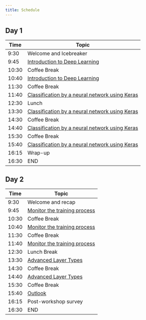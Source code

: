 ```yaml
---
title: Schedule
---
```


## Day 1

| Time | Topic |
| ------ | ------- |
| 9:30 | Welcome and Icebreaker |
| 9:45 | [Introduction to Deep Learning](../episodes/1-introduction.Rmd) |
| 10:30 | Coffee Break |
| 10:40 | [Introduction to Deep Learning](../episodes/1-introduction.Rmd) |
| 11:30 | Coffee Break |
| 11:40 | [Classification by a neural network using Keras](../episodes/2-keras.Rmd) |
| 12:30 | Lunch |
| 13:30 | [Classification by a neural network using Keras](../episodes/2-keras.Rmd) |
| 14:30 | Coffee Break |
| 14:40 | [Classification by a neural network using Keras](../episodes/2-keras.Rmd) |
| 15:30 | Coffee Break |
| 15:40 | [Classification by a neural network using Keras](../episodes/2-keras.Rmd) |
| 16:15 | Wrap-up |
| 16:30 | END |

## Day 2

| Time | Topic |
| ------ | ------- |
| 9:30 | Welcome and recap |
| 9:45 | [Monitor the training process](../episodes/3-monitor-the-model.Rmd) |
| 10:30 | Coffee Break |
| 10:40 | [Monitor the training process](../episodes/3-monitor-the-model.Rmd) |
| 11:30 | Coffee Break |
| 11:40 | [Monitor the training process](../episodes/3-monitor-the-model.Rmd) |
| 12:30 | Lunch Break |
| 13:30 | [Advanced Layer Types](../episodes/4-advanced-layer-types.Rmd) |
| 14:30 | Coffee Break |
| 14:40 | [Advanced Layer Types](../episodes/4-advanced-layer-types.Rmd) |
| 15:30 | Coffee Break |
| 15:40 | [Outlook](../episodes/5-outlook.Rmd) |
| 16:15 | Post-workshop survey |
| 16:30 | END |
